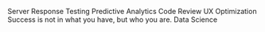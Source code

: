Server Response Testing Predictive Analytics Code Review UX Optimization Success is not in what you have, but who you are. Data Science

